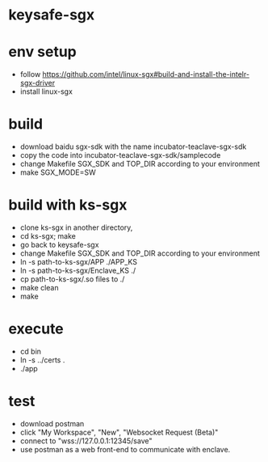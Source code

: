 # keysafe-sgx
# env setup
+ follow https://github.com/intel/linux-sgx#build-and-install-the-intelr-sgx-driver
+ install linux-sgx 
# build
+ download baidu sgx-sdk with the name incubator-teaclave-sgx-sdk
+ copy the code into incubator-teaclave-sgx-sdk/samplecode
+ change Makefile SGX_SDK and TOP_DIR according to your environment
+ make SGX_MODE=SW
# build with ks-sgx
+ clone ks-sgx in another directory,
+ cd ks-sgx; make
+ go back to keysafe-sgx
+ change Makefile SGX_SDK and TOP_DIR according to your environment
+ ln -s path-to-ks-sgx/APP ./APP_KS
+ ln -s path-to-ks-sgx/Enclave_KS ./
+ cp path-to-ks-sgx/.so files to ./
+ make clean
+ make
# execute
+ cd bin
+ ln -s ../certs .
+ ./app
# test
+ download postman
+ click "My Workspace", "New", "Websocket Request (Beta)"
+ connect to "wss://127.0.0.1:12345/save"
+ use postman as a web front-end to communicate with enclave.
